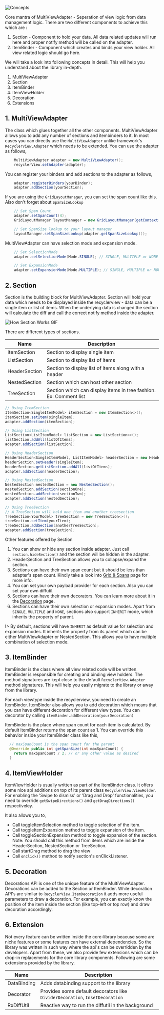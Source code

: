 ![Concepts](images/concept-cover.jpg)

Core mantra of MultiViewAdapter - Seperation of view logic from data management logic. There are two different components to achieve this which are :

1. Section - Component to hold your data. All data related updates will run here and proper notify method will be called on the adapter.
2. ItemBinder - Component which creates and binds your view holder. All view related logic should go here.

We will take a look into following concepts in detail. This will help you understand about the library in-depth.

   1. MultiViewAdapter
   2. Section
   3. ItemBinder
   4. ItemViewHolder
   5. Decoration
   6. Extensions

## 1. MultiViewAdapter

The class which glues together all the other components. MultiViewAdapter allows you to add any number of sections and itembinders to it. In most cases you can directly use the ```MultiViewAdapter``` unlike framework's ```RecyclerView.Adapter``` which needs to be extended. You can use the adapter as follows,

```java
    MultiViewAdapter adapter = new MultiViewAdapter();
    recyclerView.setAdapter(adapter);
```

You can register your binders and add sections to the adapter as follows,

```java
    adapter.registerBinders(yourBinder);
    adapter.addSection(yourSection);
```

If you are using the ```GridLayoutManager```, you can set the span count like this. Also don't forget about ```SpanSizeLookup```

```java
    // Set Span Count
    adapter.setSpanCount(4);
    GridLayoutManager layoutManager = new GridLayoutManager(getContext(), 4);

    // Set SpanSize lookup to your layout manager
    layoutManager.setSpanSizeLookup(adapter.getSpanSizeLookup());
```

MultiViewAdapter can have selection mode and expansion mode.

```java
    // Set SelectionMode
    adapter.setSelectionMode(Mode.SINGLE); // SINGLE, MULTIPLE or NONE

    // Set ExpansionMode
    adapter.setExpansionMode(Mode.MULTIPLE); // SINGLE, MULTIPLE or NONE
```

## 2. Section

Section is the building block for MultiViewAdapter. Section will hold your data which needs to be displayed inside the recyclerview -  data can be a single item or list of items. When the underlying data is changed the section will calculate the diff and call the correct notify method inside the adapter.

![How Section Works GIF](/images/how-section-works.gif)

There are different types of sections.

|Name|Description|
|---|---|
|ItemSection|Section to display single item|
|ListSection|Section to display list of items|
|HeaderSection|Section to display list of items along with a header|
|NestedSection|Section which can host other section|
|TreeSection|Section which can display items in tree fashion. Ex: Comment list|

```java
// Using ItemSection
ItemSection<SingleItemModel> itemSection = new ItemSection<>();
itemSection.setItem(singleItem);
adapter.addSection(itemSection);

// Using ListSection
ListSection<ListItemModel> listSection = new ListSection<>();
listSection.addAll(listOfItems);
adapter.addSection(listSection);

// Using HeaderSection
HeaderSection<SingleItemModel, ListItemModel> headerSection = new HeaderSection<>();
headerSection.setHeader(singleItem);
headerSection.getListSection.addAll(listOfItems);
adapter.addSection(headerSection);

// Using NestedSection
NestedSection nestedSection = new NestedSection();
nestedSection.addSection(sectionOne);
nestedSection.addSection(sectionTwo);
adapter.addSection(nestedSection);

// Using TreeSection
// A TreeSection will hold one item and another treesection
TreeSection<YourModel> treeSection = new TreeSection<>();
treeSection.setItem(yourItem);
treeSection.addSection(anotherTreeSection);
adapter.addSection(treeSection);
```

Other features offered by Section

1. You can show or hide any section inside adapter. Just call ```section.hideSection()``` and the section will be hidden in the adapter.
2. HeaderSection and TreeSection allows you to collapse/expand the section.
3. Sections can have their own span count but it should be less than adapter's span count. Kindly take a look into [Grid & Spans](feature/spans.md) page for more info.
4. You can set your own payload provider for each section. Also you can set your own diffutil.
5. Sections can have their own decorators. You can learn more about it in the [Decoration](feature/decoration.md) page.
6. Sections can have their own selection or expansion modes. Apart from ```SINGLE```, ```MULTIPLE``` and ```NONE```, sections also support ```INHERIT``` mode, which inherits the property of parent.

!> By default, sections will have ```INHERIT``` as default value for selection and expansion modes. It inherits the property from its parent which can be either MultiViewAdapter or NestedSection. This allows you to have multiple combination of selection mode.

## 3. ItemBinder

ItemBinder is the class where all view related code will be written. ItemBinder is responsible for creating and binding view holders. The method signatures are kept close to the default ```RecyclerView.Adapter``` method signatures. This will help you easily migrate to the library or away from the library.

For each viewtype inside the recyclerview, you need to create an ItemBinder. ItemBinder also allows you to add decoration which means that you can have different decoration for different view types. You can decorator by calling ```itemBinder.addDecoration(yourDecoration)```

ItemBinder is the place where span count for each item is calculated. By default ItemBinder returns the span count as 1. You can override this behavior inside your ItemBinder class like this,

```java
  // maxSpanCount is the span count for the parent
  @Override public int getSpanSize(int maxSpanCount) {
    return maxSpanCount / 2; // or any other value as desired
  }
```

## 4. ItemViewHolder

ItemViewHolder is usually written as part of the ItemBinder class. It offers some nice api additions on top of its parent class ```RecyclerView.ViewHolder```. For enabling the 'Swipe to dismiss' or 'Drag and Drop' functionalities, you need to override ```getSwipeDirections()``` and ```getDragDirections()``` respectiveley.

It also allows you to,

* Call toggleItemSelection method to toggle selection of the item.
* Call toggleItemExpansion method to toggle expansion of the item.
* Call toggleSectionExpansion method to toggle expansion of the section. Note: You should call this method from items which are inside the HeaderSection, NestedSection or TreeSection.
* Call startDrag method to drag the view
* Call ```onClick()``` method to notify section's onClickListener.

## 5. Decoration

Decorations API is one of the unique feature of the MultiViewAdapter. Decorations can be added to the Section or ItemBinder. While decoration API's are similar to ```RecyclerView.ItemDecoration``` it adds more useful parameters to draw a decoration. For example, you can exactly know the position of the item inside the section (like top-left or top row) and draw decoration accordingly.

## 6. Extension

Not every feature can be written inside the core-library beacuse some are niche features or some features can have external dependencies. So the library was written in such way where the api's can be overridden by the developers. Apart from these, we also provide few extensions which can be drop-in replacements for the core library components. Following are some extensions provided by the library.

|Name|Description|
|---|---|
|DataBinding|Adds databinding support to the library|
|Decorator|Provides some default decorators like ```DividerDecoration```, ```InsetDecoration```|
|RxDiffUtil|Reactive way to run the diffutil in the background|
